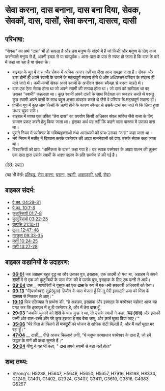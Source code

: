 # सेवा करना, दास बनाना, दास बना दिया, सेवक, सेवकों, दास, दासों, सेवा करना, दासत्व, दासी #

## परिभाषा: ##

“सेवक” का अर्थ “दास” भी हो सकता है और उस मनुष्य के संदर्भ में है जो किसी और मनुष्य के लिए काम करनेवाले मनुष्य से है, अपनी इच्छा से या बलपूर्वक। आस-पास के पाठ से स्पष्ट हो जाता है कि दास के बारे में कहा जा रहा है या सेवक के।

* बाइबल के युग में दास और सेवक में अधिक अन्तर नहीं था जैसा आज समझा जाता है। सेवक और दास दोनों ही अपने स्वामी के घराने के महत्वपूर्ण सदस्य होते थे और अधिकतर परिवार के सदस्य ही माने जाते थे। कभी-कभी सेवक अपने स्वामी के अजीवन सेवक स्वैच्छा से बनना चाहते थे।
* दास एक ऐसा सेवक होता था जो अपने स्वामी की सम्पदा होता था। जो दास को खरीदता था वह उसका “स्वामी” कहलाता था। कुछ स्वामी अपने दासों के साथ निर्दयता का व्यवहार करते थे परन्तु कुछ स्वामी अपने दासों के साथ बहुत अच्छा व्यवहार करते थे जैसे वे परिवार के महत्वपूर्ण सदस्य हों।
* प्राचीन युग में कुछ लोग किसी के ऋणी होने के कारण स्वैच्छा से उसके दास बन जाते थे कि लिया हुआ उधार चुका सकें।
* बाइबल में व्यक्त एक उक्ति “तेरा दास” का उपयोग किसी अधिकार संपन्न व्यक्ति जैसे राजा के लिए सम्मान प्रकट करने हेतु किया जाता था। इसका अर्थ यह नहीं कि कहने वाला वास्तव में उसका दास था।
* पुराने नियम में परमेश्वर के भविष्यद्वक्ताओं तथा आराधकों को प्रायः उसका “दास” कहा जाता था।
* नये नियम में मसीह में विश्वास करके परमेश्वर की आज्ञा माननेवालों को प्रायः उसके सेवक कहा जाता था।
* विश्वासियों को प्रायः “धार्मिकता के दास” कहा गया है। यह रूपक परमेश्वर के आज्ञा पालन की तुलना एक दास द्वारा उसके स्वामी के आज्ञा पालन के प्रति समर्पण से की गई है। 

(देखें: [उपमा](rc://en/ta/man/translate/figs-metaphor))

(यह भी देखें: [प्रतिबद्ध](../other/commit.md), [सेवा करना](../other/enslave.md), [घराना](../other/household.md), [स्वामी](../kt/lord.md), [आज्ञाकारी](../other/obey.md), [धर्मी](../kt/righteous.md), [सेवा](../other/serve.md))

## बाइबल संदर्भ: ##

* [प्रे.का. 04:29-31](rc://en/tn/help/act/04/29)
* [प्रे.का. 10:7-8](rc://en/tn/help/act/10/07)
* [कुलुस्सियों 01:7-8](rc://en/tn/help/col/01/07)
* [कुलुस्सियों 03:22-25](rc://en/tn/help/col/03/22)
* [उत्पत्ति 21:10-11](rc://en/tn/help/gen/21/10)
* [लूका 12:47-48](rc://en/tn/help/luk/12/47)
* [मरकुस 09:33-35](rc://en/tn/help/mrk/09/33)
* [मत्ती 10:24-25](rc://en/tn/help/mat/10/24)
* [मत्ती 13:27-28](rc://en/tn/help/mat/13/27)

## बाइबल कहानियों के उदाहरण: ##

* __[06:01](rc://en/tn/help/obs/06/01)__ जब अब्राहम बहुत वृद्ध था और उसका पुत्र, इसहाक, एक आदमी हो गया था, अब्राहम ने अपने __दासों__ में से एक को कुटुम्बियों के पास भेजा की वे उसके पुत्र, इसहाक के लिए एक पत्नी ले आये।
* __[08:04](rc://en/tn/help/obs/08/04)__ दास__ व्यापारियों ने यूसुफ को एक __दास__ के रूप में एक धनी सरकारी अधिकारी को बेचा।
* __[09:13](rc://en/tn/help/obs/09/13)__ "मैं(परमेश्वर) तुझे(मूसा) फ़िरौन के पास भेजता हूँ कि तू मेरी इस्राएली प्रजा को मिस्र के __दासत्व__ से निकाल ले आए।"
* __[19:10](rc://en/tn/help/obs/19/10)__ फिर एलिय्याह ने प्रार्थना की,  “हे अब्राहम, इसहाक और इस्राएल के परमेश्‍वर यहोवा! आज यह प्रगट कर कि इस्राएल में तू ही परमेश्‍वर है, और मैं तेरा __दास__ हूँ,
* __[29:03](rc://en/tn/help/obs/29/03)__ "जबकि चुकाने को __दास__ के पास कुछ न था, तो उसके स्वामी ने कहा, ‘__यह (दास)__ और इसकी पत्नी और बाल-बच्‍चे और जो कुछ इसका है सब बेचा जाए, और क़र्ज चुका दिया जाए।’"
* __[35:06](rc://en/tn/help/obs/35/06)__ "मेरे पिता के कितने ही __मजदूरों__ को भोजन से अधिक रोटी मिलती है, और मैं यहाँ भूखा मर रहा हूँ।"
* __[47:04](rc://en/tn/help/obs/47/04)__ __ दासी__  पीछे आकर चिल्‍लाने लगी, “ये मनुष्य परमप्रधान परमेश्‍वर के दास हैं, जो हमें उद्धार के मार्ग की कथा सुनाते हैं।” 
* __[50:04](rc://en/tn/help/obs/50/04)__ यीशु ने यह भी कहा, " __दास__ अपने स्वामी से बड़ा नहीं होता"

## शब्द तथ्य: ##

* Strong's: H5288, H5647, H5649, H5650, H5657, H7916, H8198, H8334, G1249, G1401, G1402, G2324, G3407, G3411, G3610, G3816, G4983, G5257
